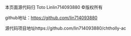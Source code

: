 本页面源代码归 Toto Linlin714093880 &copy;版权所有

github地址：https://github.com/lin714093880

源代码项目地址https://github.com/lin714093880/chtholly-ac

